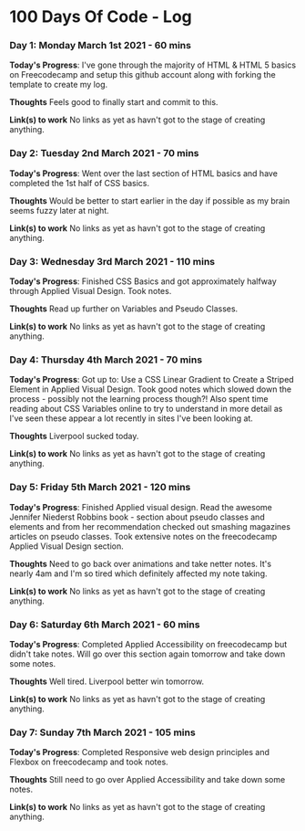 # 100 Days Of Code - Log
<!--
### Day 0: February 30, 2016 (Example 1)
##### (delete me or comment me out)
-->

<!--
**Today's Progress**: Fixed CSS, worked on canvas functionality for the app.
-->

<!--
**Thoughts:** I really struggled with CSS, but, overall, I feel like I am slowly getting better at it. Canvas is still new for me, but I managed to figure out some basic functionality.
-->


<!--
**Link to work:** [Calculator App](http://www.example.com)
-->


<!--
### Day 0: February 30, 2016 (Example 2)
##### (delete me or comment me out)
-->


<!--
**Today's Progress**: Fixed CSS, worked on canvas functionality for the app.
-->


<!--
**Thoughts**: I really struggled with CSS, but, overall, I feel like I am slowly getting better at it. Canvas is still new for me, but I managed to figure out some basic functionality.
-->


<!--
**Link(s) to work**: [Calculator App](http://www.example.com)
-->

<!--
### Day 1: June 27, Monday
**Today's Progress**: I've gone through many exercises on FreeCodeCamp.
**Thoughts** I've recently started coding, and it's a great feeling when I finally solve an algorithm challenge after a lot of attempts and hours spent.
**Link(s) to work**
1. [Find the Longest Word in a String](https://www.freecodecamp.com/challenges/find-the-longest-word-in-a-string)
2. [Title Case a Sentence](https://www.freecodecamp.com/challenges/title-case-a-sentence)
-->



### Day 1: Monday March 1st 2021 - 60 mins

**Today's Progress**: I've gone through the majority of HTML & HTML 5 basics on Freecodecamp and setup this github account along with forking the template to create my log.

**Thoughts** Feels good to finally start and commit to this.

**Link(s) to work**
No links as yet as havn't got to the stage of creating anything.



### Day 2: Tuesday 2nd March 2021 - 70 mins

**Today's Progress**: Went over the last section of HTML basics and have completed the 1st half of CSS basics. 

**Thoughts** Would be better to start earlier in the day if possible as my brain seems fuzzy later at night.

**Link(s) to work**
No links as yet as havn't got to the stage of creating anything.


### Day 3: Wednesday 3rd March 2021 - 110 mins

**Today's Progress**: Finished CSS Basics and got approximately halfway through Applied Visual Design. Took notes.

**Thoughts** Read up further on Variables and Pseudo Classes.

**Link(s) to work**
No links as yet as havn't got to the stage of creating anything.

### Day 4: Thursday 4th March 2021 - 70 mins

**Today's Progress**: Got up to: Use a CSS Linear Gradient to Create a Striped Element in Applied Visual Design. Took good notes which slowed down the process - possibly not the learning process though?! Also spent time reading about CSS Variables online to try to understand in more detail as I've seen these appear a lot recently in sites I've been looking at.

**Thoughts** Liverpool sucked today.

**Link(s) to work**
No links as yet as havn't got to the stage of creating anything.

### Day 5: Friday 5th March 2021 - 120 mins

**Today's Progress**: Finished Applied visual design. Read the awesome Jennifer Niederst Robbins book - section about pseudo classes and elements and from her recommendation checked out smashing magazines articles on pseudo classes. Took extensive notes on the freecodecamp Applied Visual Design section.

**Thoughts** Need to go back over animations and take netter notes. It's nearly 4am and I'm so tired which definitely affected my note taking.

**Link(s) to work**
No links as yet as havn't got to the stage of creating anything.

### Day 6: Saturday 6th March 2021 - 60 mins

**Today's Progress**: Completed Applied Accessibility on freecodecamp but didn't take notes. Will go over this section again tomorrow and take down some notes.

**Thoughts** Well tired. Liverpool better win tomorrow.

**Link(s) to work**
No links as yet as havn't got to the stage of creating anything.


### Day 7: Sunday 7th March 2021 - 105 mins

**Today's Progress**: Completed Responsive web design principles and Flexbox  on freecodecamp and took notes.

**Thoughts** Still need to go over Applied Accessibility and take down some notes.

**Link(s) to work**
No links as yet as havn't got to the stage of creating anything.
